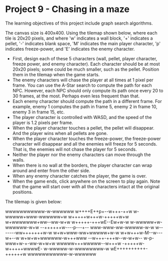 # Project 9 - Chasing in a maze

The learning objectives of this project include graph search algorithms.

The canvas size is 400x400. Using the tilemap shown below, where each tile is 20x20 pixels, and where 'w' indicates a wall block, '+' indicates a pellet, '-' indicates blank space, 'M' indicates the main player character, 'p' indicates freeze-power, and 'E' indicates the enemy character.

- First, design each of these 5 characters (wall, pellet, player character, freeze power, and enemy character). Each character should be at most 20x20 pixels; some could be much smaller, such as the pellet. Position them in the tilemap when the game starts.
- The enemy characters will chase the player at all times at 1 pixel per frame.  You can use the A-Star search to compute the path for each NPC. However, each NPC should only compute its path once every 20 to 30 frames, at the most. Perhaps even less frequent than that.
- Each enemy character should compute the path in a different frame. For example, enemy 1 computes the path in frame 5, enemy 2 in frame 10, enemy 3 in frame 15, etc.
- The player character is controlled with WASD, and the speed of the player is 1.2 pixels per frame.
- When the player character touches a pellet, the pellet will disappear. And the player wins when all pellets are gone.
- When the player character touches the freeze-power, the freeze-power character will disappear and all the enemies will freeze for 5 seconds. That is, the enemies will not chase the player for 5 seconds.
- Neither the player nor the enemy characters can move through the walls.
- When there is no wall at the borders, the player character can wrap around and enter from the other side.
- When any enemy character catches the player, the game is over.
- When the game ends, click anywhere on the screen to play again. Note that the game will start over with all the characters intact at the original positions.

The tilemap is given below:

wwwwwwwwwww-w-wwwwww
w++++E++p+--w+++-++w
w-wwwww+www-wwwwww+w
w+++++w+++w-+++++w+w
w+wwwwwww+ww--ww-w+w
w+++++-+++wE--Ew+w-w
w-wwwww+w-wwwwww-w+w
--++++++w----p---+--
www-www-ww-wwwww-w-w
w-------ww+++++++w-w
w+w+www-ww+wwwww+w-w
w+w+++w-M--w---w+--w
w+w+w+wwwwww-w+++www
--w+++-+++w--w-w+w--
w-p-www+w-+-ww-w+w+w
wwwww+++wwwww--w+++w
-+++++w-w+++++wwwwE-
w-wwwww-w-wwwwwwww-w
wE++++++++++-++++++w
wwwwwwwwwww-w-wwwwww

 
